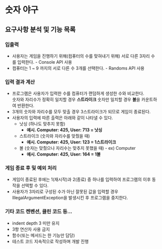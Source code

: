 # 숫자 야구

## 요구사항 분석 및 기능 목록

### 입출력
- 사용자는 게임을 진행하기 위해(컴퓨터의 수를 맞혀내기 위해) 서로 다른 3자리 수를 입력한다. - Console API 사용
- 컴퓨터는 1 ~ 9 까지의 서로 다른 수 3개를 선택한다. - Randoms API 사용

### 입력 결과 계산
- 프로그램은 사용자가 입력한 수를 컴퓨터가 랜덤하게 생성한 수와 비교한다.  
숫자와 자리수가 정확히 일치할 경우 **스트라이크** 숫자만 일치할 경우 **볼**을 카운트하여 반환한다.
- 3개의 숫자와 자리수를 모두 맞출 경우 3스트라이크가 되므로 게임이 종료된다.
- 사용자의 입력에 따른 출력은 아래와 같이 나타낼 수 있다.
    - 낫싱 (하나도 맞추지 못함)
        - **예시. Computer: 425, User: 713 = 낫싱**
    - 스트라이크 (숫자와 자리수를 맞췄을 때)
        - **예시. Computer: 425, User: 123 = 1스트라이크**
    - 볼 (숫자는 맞췄으나 자리수는 맞추지 못했을 때) - ex) Computer
        - **예시. Computer: 425, User: 164 = 1볼**

### 게임 종료 후 및 예외 처리
- 게임이 종료된 후에는 1(재시작)과 2(종료) 중 하나를 입력하여 프로그램의 이후 동작을 선택할 수 있다.
- 사용자가 3자리로 구성된 수가 아닌 잘못된 값을 입력할 경우 IllegalArgumentException을 발생시킨 후 프로그램을 중지한다.

### 기타 코드 켄벤션, 클린 코드 등...

- indent depth 3 미만 유지
- 3항 연산자 사용 금지
- 함수(또는 메서드는 한 기능만 담당)
- 테스트 코드 지속적으로 작성하며 개발 진행